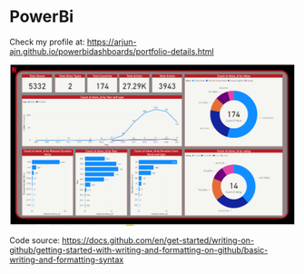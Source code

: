 # PowerBi

Check my profile at: https://arjun-ajn.github.io/powerbidashboards/portfolio-details.html

[![Go to dashboard](https://github.com/arjun-ajn/PowerBi/blob/main/screenshots/img1.png)](https://app.powerbi.com/view?r=eyJrIjoiZjI3OWJjZGUtYmRjNy00OGRmLWJkYzYtZTRjOTlkZGM0Yzg4IiwidCI6IjNjNTA2ZDNhLTU5YWMtNDA5MC05MDM0LWExMjMwZTVjNGZjMCIsImMiOjN9&pageName=ReportSectione27fffffe509d08e291a)

Code source: https://docs.github.com/en/get-started/writing-on-github/getting-started-with-writing-and-formatting-on-github/basic-writing-and-formatting-syntax

